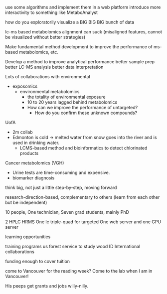 use some algorithms and implement them in a web platform
introduce more interactivity to something like MetaboAnalyst

how do you exploratorily visualize a BIG BIG BIG bunch of data

lc-ms based metabolomics alignment can suck (misaligned features, cannot be visualized without better strategies)

Make fundamental method development to improve the performance of ms-based metabolomics, etc.

Develop a method to improve analytical performance
better sample prep
better LC-MS analysis
better data interpretation

Lots of collaborations with environmental
- exposomics
	- environmental metabolomics
		- the totality of environmental exposure
		- 10 to 20 years lagged behind metabolomics
		- How can we improve the performance of untargeted?
			- How do you confirm these unknown compounds?

UofA
- 2m collab
- Edmonton is cold -> melted water from snow goes into the river and is used in drinking water.
	- LCMS-based method and bioinformatics to detect chlorinated products

Cancer metabolomics (VGH)
- Urine tests are time-consuming and expensive.
- biomarker diagnosis

think big, not just a little step-by-step, moving forward

research-direction-based, complementary to others (learn from each other but be independent)

10 people,
One technician,
Seven grad students,
mainly PhD

2 HPLC HRMS
One lc triple-quad for targeted
One web server and one GPU server

learning opportunities

training programs
us forest service to study wood ID
International collaborations

funding enough to cover tuition

come to Vancouver for the reading week?
Come to the lab when I am in Vancouver!

His peeps get grants and jobs willy-nilly.


